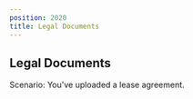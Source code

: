 ```yaml
---
position: 2020
title: Legal Documents
---
```


## Legal Documents

Scenario: You've uploaded a lease agreement.